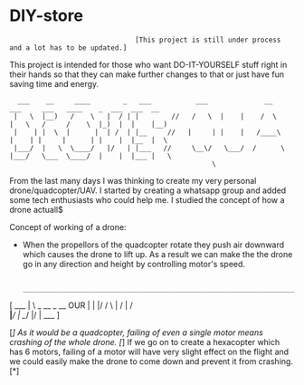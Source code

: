 # DIY-store

                                   [This project is still under process and a lot has to be updated.]

This project is intended for those who want DO-IT-YOURSELF stuff right in their hands so that they can make further changes to that or just have fun saving time and energy.


      ___    __     ____        _   ___           ___              __      ___     ___   ____    _  ___  ___  __
     |   \  |__)   /    \   |  / | |        //   /   \  |    |    /  \    |   \   /     /    \  |_)  |  |    |__)
     |    | |  \  |      |  | /  | |__     //   |     | |    |   /____\   |    | |     |      | |    |  |__  |  \
     |___/  |   \  \____/   |/   | |___   //     \__\/   \___/  /      \  |___/   \___  \____/  |    |  |___ |   \
                                                      \


From the last many days I was thinking to create my very personal drone/quadcopter/UAV.
I started by creating a whatsapp group and added some tech enthusiasts who could help me. I studied the concept of how a drone actuall$

Concept of working of a drone:
 - When the propellors of the quadcopter rotate they push air downward which causes the drone to lift up. As a result we can make the the drone go in any direction and height by controlling motor's speed.

        _____________________________________________________________________________________________________
[
          ___
         |   \    _  __     _   __
  OUR    |    | |/  /  \ | / | /__\
         |___/  |   \__/ |/  | \___
]

[*] As it would be a quadcopter, failing of even a single motor means crashing of the whole drone.
[*] If we go on to create a hexacopter which has 6 motors, failing of a motor will have very slight effect on the flight and we could easily make the drone to come down and prevent it from crashing.
[*]
